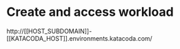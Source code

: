 # Create and access workload

http://[[HOST_SUBDOMAIN]]-[[KATACODA_HOST]].environments.katacoda.com/
